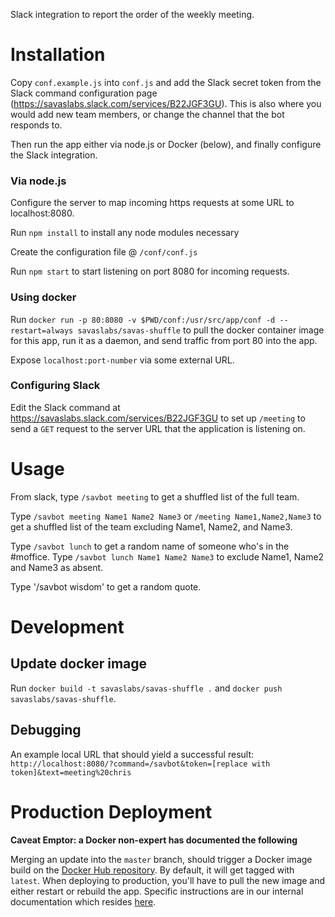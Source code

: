 Slack integration to report the order of the weekly meeting.

# Installation

Copy `conf.example.js` into `conf.js` and add the Slack secret token from the Slack command configuration page (https://savaslabs.slack.com/services/B22JGF3GU). This is also where you would add new team members, or change the channel that the bot responds to.

Then run the app either via node.js or Docker (below), and finally configure the Slack integration.

### Via node.js

Configure the server to map incoming https requests at some URL to localhost:8080.

Run `npm install` to install any node modules necessary

Create the configuration file @ `/conf/conf.js`

Run `npm start` to start listening on port 8080 for incoming requests.

### Using docker

Run `docker run -p 80:8080 -v $PWD/conf:/usr/src/app/conf -d --restart=always savaslabs/savas-shuffle` to pull the docker container image for this app, run it as a daemon, and send traffic from port 80 into the app.

Expose `localhost:port-number` via some external URL.

### Configuring Slack

Edit the Slack command at https://savaslabs.slack.com/services/B22JGF3GU to set up `/meeting` to send a `GET` request to the server URL that the application is listening on.

# Usage

From slack, type `/savbot meeting` to get a shuffled list of the full team.

Type `/savbot meeting Name1 Name2 Name3` or `/meeting Name1,Name2,Name3` to get a shuffled list of the team excluding Name1, Name2, and Name3.

Type `/savbot lunch` to get a random name of someone who's in the #moffice.
Type `/savbot lunch Name1 Name2 Name3` to exclude Name1, Name2 and Name3 as absent.

Type '/savbot wisdom' to get a random quote.

# Development

## Update docker image

Run `docker build -t savaslabs/savas-shuffle .` and `docker push savaslabs/savas-shuffle`.

## Debugging

An example local URL that should yield a successful result: `http://localhost:8080/?command=/savbot&token=[replace with token]&text=meeting%20chris`

# Production Deployment

**Caveat Emptor: a Docker non-expert has documented the following**

Merging an update into the `master` branch, should trigger a Docker image build on the [Docker Hub repository](https://cloud.docker.com/u/savaslabs/repository/registry-1.docker.io/savaslabs/savas-slack-tools). By default, it will get tagged with `latest`. When deploying to production, you'll have to pull the new image and either restart or rebuild the app. Specific instructions are in our internal documentation which resides [here](https://gitlab.com/savaslabs/infrastructure/blob/master/docker.md).